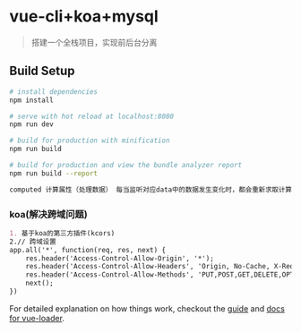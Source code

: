# vue-cli+koa+mysql

> 搭建一个全栈项目，实现前后台分离


## Build Setup

``` bash
# install dependencies
npm install

# serve with hot reload at localhost:8080
npm run dev

# build for production with minification
npm run build

# build for production and view the bundle analyzer report
npm run build --report
```

```md
computed 计算属性（处理数据） 每当监听对应data中的数据发生变化时，都会重新求取计算属性，并触发更新相关dom
```
### koa(解决跨域问题)
```md
1. 基于koa的第三方插件(kcors)
2.// 跨域设置
app.all('*', function(req, res, next) {
	res.header('Access-Control-Allow-Origin', '*');
	res.header('Access-Control-Allow-Headers', 'Origin, No-Cache, X-Requested-With, If-Modified-Since, Pragma, Last-Modified, Cache-Control, Expires, Content-Type, X-E4M-With');
	res.header('Access-Control-Allow-Methods', 'PUT,POST,GET,DELETE,OPTIONS');
	next();
})
```

For detailed explanation on how things work, checkout the [guide](http://vuejs-templates.github.io/webpack/) and [docs for vue-loader](http://vuejs.github.io/vue-loader).
